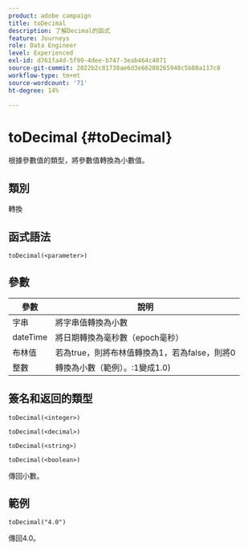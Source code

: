 ```yaml
---
product: adobe campaign
title: toDecimal
description: 了解Decimal的函式
feature: Journeys
role: Data Engineer
level: Experienced
exl-id: d761fa4d-5f99-4dee-b747-3eab464c4071
source-git-commit: 2022b2c81738ae6d3e66280265948c5b88a117c8
workflow-type: tm+mt
source-wordcount: '71'
ht-degree: 14%

---
```


# toDecimal {#toDecimal}

根據參數值的類型，將參數值轉換為小數值。

## 類別

轉換

## 函式語法

`toDecimal(<parameter>)`

## 參數

| 參數 | 說明 |
|--- |--- |
| 字串 | 將字串值轉換為小數 |
| dateTime | 將日期轉換為毫秒數（epoch毫秒） |
| 布林值 | 若為true，則將布林值轉換為1，若為false，則將0 |
| 整數 | 轉換為小數（範例）。:1變成1.0) |

## 簽名和返回的類型

`toDecimal(<integer>)`

`toDecimal(<decimal>)`

`toDecimal(<string>)`

`toDecimal(<boolean>)`

傳回小數。

## 範例

`toDecimal("4.0")`

傳回4.0。
